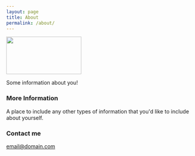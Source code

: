 ```yaml
---
layout: page
title: About
permalink: /about/
---
```

<img src="https://cupidok.github.io/images/kc_photo.jpg" width="200" height="100" />

Some information about you!

### More Information

A place to include any other types of information that you'd like to include about yourself.

### Contact me

[email@domain.com](mailto:email@domain.com)
